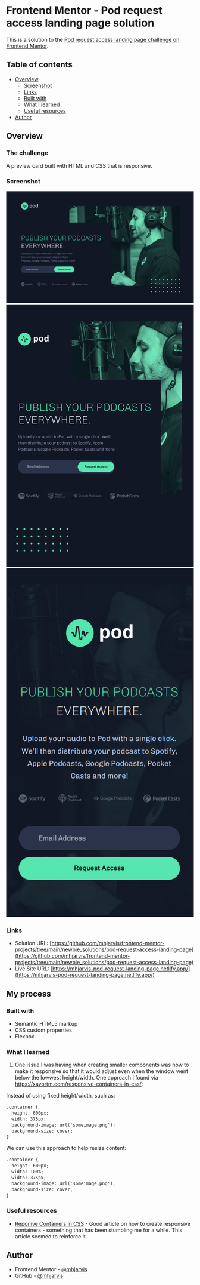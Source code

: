 # Frontend Mentor - Pod request access landing page solution

This is a solution to the [Pod request access landing page challenge on Frontend Mentor](https://www.frontendmentor.io/challenges/pod-request-access-landing-page-eyTmdkLSG).

## Table of contents

  - [Overview](#overview)
    - [Screenshot](#screenshot)
    - [Links](#links)
    - [Built with](#built-with)
    - [What I learned](#what-i-learned)
    - [Useful resources](#useful-resources)
  - [Author](#author)

## Overview

### The challenge

A preview card built with HTML and CSS that is responsive.

### Screenshot

![Desktop](./desktop.png)
![Tablet](./tablet.png)
![Mobile](./mobile.png)

### Links

- Solution URL: [https://github.com/mhjarvis/frontend-mentor-projects/tree/main/newbie_solutions/pod-request-access-landing-page](https://github.com/mhjarvis/frontend-mentor-projects/tree/main/newbie_solutions/pod-request-access-landing-page)
- Live Site URL: [https://mhjarvis-pod-request-landing-page.netlify.app/](https://mhjarvis-pod-request-landing-page.netlify.app/)

## My process

### Built with

- Semantic HTML5 markup
- CSS custom properties
- Flexbox

### What I learned

1. One issue I was having when creating smaller components was how to make it responsive so that it would adjust even when the window went below the lowwest height/width. One approach I found via https://xavortm.com/responsive-containers-in-css/:

Instead of using fixed height/width, such as:

    .container {
      height: 600px;
      width: 375px;
      background-image: url('someimage.png');
      background-size: cover;
    }

We can use this approach to help resize content: 

    .container {
      height: 600px;
      width: 100%;
      width: 375px;
      background-image: url('someimage.png');
      background-size: cover;
    }

### Useful resources

- [Reponive Containers in CSS](https://xavortm.com/responsive-containers-in-css/) - Good article on how to create responsive containers - something that has been stumbling me for a while. This article seemed to reinforce it.

## Author

- Frontend Mentor - [@mhjarvis](https://www.frontendmentor.io/profile/mhjarvis)
- GitHub - [@mhjarvis](https://github.com/mhjarvis)